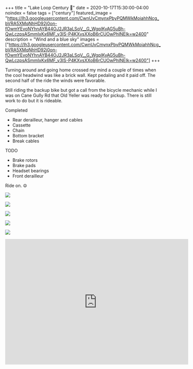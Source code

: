 +++
title =  "Lake Loop Century 💯"
date = 2020-10-17T15:30:00-04:00
noindex = false
tags = ["century"]
featured_image = "https://lh3.googleusercontent.com/CwnUvCmynxPbyPQMWkMoiahhNcg_bVRA5XMqNhHD92j0on-fOwmYEvoNYhnAYB44OJ2JR3aLSqV__G_WgplKyAG5uBh-QwLczpsASmmIxKx6MF_y3IS-P4KXvsXXoB6rCUOwPhINEIk=w2400"
description = "Wind and a blue sky"
images = ["https://lh3.googleusercontent.com/CwnUvCmynxPbyPQMWkMoiahhNcg_bVRA5XMqNhHD92j0on-fOwmYEvoNYhnAYB44OJ2JR3aLSqV__G_WgplKyAG5uBh-QwLczpsASmmIxKx6MF_y3IS-P4KXvsXXoB6rCUOwPhINEIk=w2400"]
+++

Turning around and going home crossed my mind a couple of times when the cool headwind was like a brick wall. Kept pedaling and it paid off. The second half of the ride the winds were favorable.

Still riding the backup bike but got a call from the bicycle mechanic while I was on Cane Gully Rd that Old Yeller was ready for pickup. There is still work to do but it is rideable.

Completed
* Rear derailleur, hanger and cables
* Cassette
* Chain  
* Bottom bracket
* Break cables

TODO
* Brake rotors
* Brake pads
* Headset bearings
* Front derailleur

Ride on. ☮

<a href='https://lh3.googleusercontent.com/nCciiTqYoD8WYI6kYaLlFiI7sdNnOq5DgcDJKMschWipBRE5UsrjE_SggDNGmb8Gd8iKsb03sw8xQ6Vv3KJK-pRRW9cqydmZNV1rfK_5-Slpr14UwdUVDv0ngqD_VrNYFiRIL9iC5SA=w2400'><img src='https://lh3.googleusercontent.com/nCciiTqYoD8WYI6kYaLlFiI7sdNnOq5DgcDJKMschWipBRE5UsrjE_SggDNGmb8Gd8iKsb03sw8xQ6Vv3KJK-pRRW9cqydmZNV1rfK_5-Slpr14UwdUVDv0ngqD_VrNYFiRIL9iC5SA=w2400'></a>

<a href='https://lh3.googleusercontent.com/J_82teUySc3-5VTVN0bNvk9O2QSi3oc2qH_6WGy915lZ-dXq-eLPY08VYuYDbXCEGkSsLJPTIhIHdfas7kic2n-HMHAkiw7asJJt_jIgGqaLb7aMYuzwfUERcz9lfGQKb48heL5LZsQ=w2400'><img src='https://lh3.googleusercontent.com/J_82teUySc3-5VTVN0bNvk9O2QSi3oc2qH_6WGy915lZ-dXq-eLPY08VYuYDbXCEGkSsLJPTIhIHdfas7kic2n-HMHAkiw7asJJt_jIgGqaLb7aMYuzwfUERcz9lfGQKb48heL5LZsQ=w2400'></a>

<a href='https://lh3.googleusercontent.com/tUlthtZbQoM46zM9ZF6qysDqtuO4e2wlP0urEAC7dq6A1l7fjDVF6iFtrxgzwLkCvHA7W1V_VjBcEiDAhU1-yStX02iQpp7d_zRTATG9c5hXOdL5-gSlZCTmNcw-DLoQbgNfTN8pLPc=w2400'><img src='https://lh3.googleusercontent.com/tUlthtZbQoM46zM9ZF6qysDqtuO4e2wlP0urEAC7dq6A1l7fjDVF6iFtrxgzwLkCvHA7W1V_VjBcEiDAhU1-yStX02iQpp7d_zRTATG9c5hXOdL5-gSlZCTmNcw-DLoQbgNfTN8pLPc=w2400'></a>

<a href='https://lh3.googleusercontent.com/fVjF-R2CLU8rGzsJIolwc7ZAN39cFa91bkVR1RCSrmbYcXAJDNnUv1g91jKX6gKK8JW89vGK3wPA4QETqC2O7bAX4XJmjuMw2QQTWyNsETS4PaWNvaniItZHobPNl8b01qKf8a8O7Cg=w2400'><img src='https://lh3.googleusercontent.com/fVjF-R2CLU8rGzsJIolwc7ZAN39cFa91bkVR1RCSrmbYcXAJDNnUv1g91jKX6gKK8JW89vGK3wPA4QETqC2O7bAX4XJmjuMw2QQTWyNsETS4PaWNvaniItZHobPNl8b01qKf8a8O7Cg=w2400'></a>


<a href='https://lh3.googleusercontent.com/CwnUvCmynxPbyPQMWkMoiahhNcg_bVRA5XMqNhHD92j0on-fOwmYEvoNYhnAYB44OJ2JR3aLSqV__G_WgplKyAG5uBh-QwLczpsASmmIxKx6MF_y3IS-P4KXvsXXoB6rCUOwPhINEIk=w2400'><img src='https://lh3.googleusercontent.com/CwnUvCmynxPbyPQMWkMoiahhNcg_bVRA5XMqNhHD92j0on-fOwmYEvoNYhnAYB44OJ2JR3aLSqV__G_WgplKyAG5uBh-QwLczpsASmmIxKx6MF_y3IS-P4KXvsXXoB6rCUOwPhINEIk=w2400'></a>

<iframe height='405' width='590' frameborder='0' allowtransparency='true' scrolling='no' src='https://www.strava.com/activities/4208097771/embed/937202eaa1e7f91745d2b2b209f72352e3c60d3b'></iframe>
